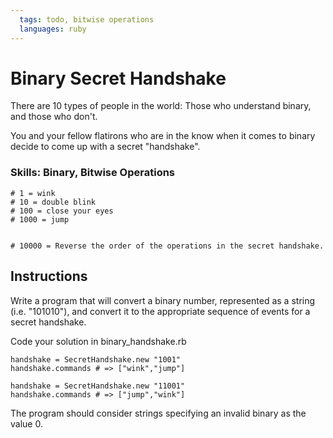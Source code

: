 ```yaml
---
  tags: todo, bitwise operations
  languages: ruby
---
```


# Binary Secret Handshake

There are 10 types of people in the world: Those who understand binary, and those who don't.

You and your fellow flatirons who are in the know when it comes to binary decide to come up with a secret "handshake".

### Skills: Binary, Bitwise Operations

```
# 1 = wink
# 10 = double blink
# 100 = close your eyes
# 1000 = jump


# 10000 = Reverse the order of the operations in the secret handshake.
```

## Instructions

Write a program that will convert a binary number, represented as a string (i.e. "101010"), and convert it to the appropriate sequence of events for a secret handshake.

Code your solution in binary_handshake.rb

```
handshake = SecretHandshake.new "1001"
handshake.commands # => ["wink","jump"]

handshake = SecretHandshake.new "11001"
handshake.commands # => ["jump","wink"]
```

The program should consider strings specifying an invalid binary as the value 0.
